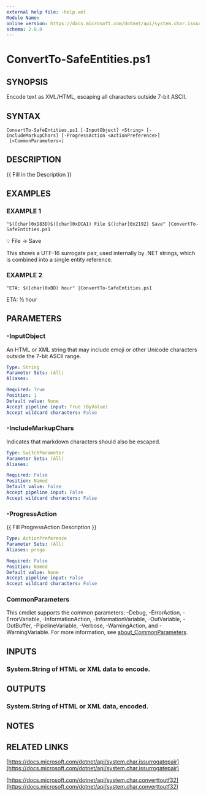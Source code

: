 ```yaml
---
external help file: -help.xml
Module Name:
online version: https://docs.microsoft.com/dotnet/api/system.char.issurrogatepair
schema: 2.0.0
---
```


# ConvertTo-SafeEntities.ps1

## SYNOPSIS
Encode text as XML/HTML, escaping all characters outside 7-bit ASCII.

## SYNTAX

```
ConvertTo-SafeEntities.ps1 [-InputObject] <String> [-IncludeMarkupChars] [-ProgressAction <ActionPreference>]
 [<CommonParameters>]
```

## DESCRIPTION
{{ Fill in the Description }}

## EXAMPLES

### EXAMPLE 1
```
"$([char]0xD83D)$([char]0xDCA1) File $([char]0x2192) Save" |ConvertTo-SafeEntities.ps1
```

&#x1F4A1; File &#x2192; Save

This shows a UTF-16 surrogate pair, used internally by .NET strings, which is combined
into a single entity reference.

### EXAMPLE 2
```
"ETA: $([char]0xBD) hour" |ConvertTo-SafeEntities.ps1
```

ETA: &#xBD; hour

## PARAMETERS

### -InputObject
An HTML or XML string that may include emoji or other Unicode characters outside
the 7-bit ASCII range.

```yaml
Type: String
Parameter Sets: (All)
Aliases:

Required: True
Position: 1
Default value: None
Accept pipeline input: True (ByValue)
Accept wildcard characters: False
```

### -IncludeMarkupChars
Indicates that markdown characters should also be escaped.

```yaml
Type: SwitchParameter
Parameter Sets: (All)
Aliases:

Required: False
Position: Named
Default value: False
Accept pipeline input: False
Accept wildcard characters: False
```

### -ProgressAction
{{ Fill ProgressAction Description }}

```yaml
Type: ActionPreference
Parameter Sets: (All)
Aliases: proga

Required: False
Position: Named
Default value: None
Accept pipeline input: False
Accept wildcard characters: False
```

### CommonParameters
This cmdlet supports the common parameters: -Debug, -ErrorAction, -ErrorVariable, -InformationAction, -InformationVariable, -OutVariable, -OutBuffer, -PipelineVariable, -Verbose, -WarningAction, and -WarningVariable. For more information, see [about_CommonParameters](http://go.microsoft.com/fwlink/?LinkID=113216).

## INPUTS

### System.String of HTML or XML data to encode.
## OUTPUTS

### System.String of HTML or XML data, encoded.
## NOTES

## RELATED LINKS

[https://docs.microsoft.com/dotnet/api/system.char.issurrogatepair](https://docs.microsoft.com/dotnet/api/system.char.issurrogatepair)

[https://docs.microsoft.com/dotnet/api/system.char.converttoutf32](https://docs.microsoft.com/dotnet/api/system.char.converttoutf32)

